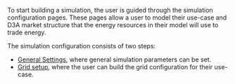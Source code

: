 To start building a simulation, the user is guided through the simulation configuration pages. These pages allow a user to model their use-case and D3A market structure that the energy resources in their model will use to trade energy.

The simulation configuration consists of two steps:

- [General Settings](general-settings.md), where general simulation parameters can be set.
- [Grid setup](grid-setup.md), where the user can build the grid configuration for their use-case. 

